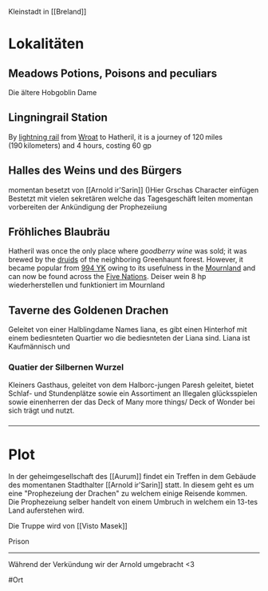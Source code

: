 Kleinstadt in [[Breland]] 


# Lokalitäten

## Meadows Potions, Poisons and peculiars 
Die ältere Hobgoblin Dame 
## Lingningrail Station 

By [lightning rail](https://eberron.fandom.com/wiki/Lightning_rail "Lightning rail") from [Wroat](https://eberron.fandom.com/wiki/Wroat "Wroat") to Hatheril, it is a journey of 120 miles (190 kilometers) and 4 hours, costing 60 gp
## Halles des Weins und des Bürgers 
momentan besetzt von [[Arnold ir'Sarin]] ()Hier Grschas Character einfügen
Bestetzt mit vielen sekretären welche das Tagesgeschäft leiten
momentan vorbereiten der Ankündigung der Prophezeiiung 

## Fröhliches Blaubräu
Hatheril was once the only place where _goodberry wine_ was sold; it was brewed by the [druids](https://eberron.fandom.com/wiki/Druid "Druid") of the neighboring Greenhaunt forest. However, it became popular from [994 YK](https://eberron.fandom.com/wiki/994_YK "994 YK") owing to its usefulness in the [Mournland](https://eberron.fandom.com/wiki/Mournland "Mournland") and can now be found across the [Five Nations](https://eberron.fandom.com/wiki/Five_Nations "Five Nations").
Deiser wein 8 hp wiederherstellen und funktioniert im Mournland  
## Taverne des Goldenen Drachen
Geleitet von einer Halblingdame Names liana, es gibt einen Hinterhof mit einem bediesnteten Quartier wo die bediesnteten der Liana sind. Liana ist Kaufmännisch und 
### Quatier der Silbernen Wurzel 
Kleiners Gasthaus, geleitet von dem Halborc-jungen Paresh geleitet, bietet Schlaf- und Stundenplätze sowie ein Assortiment an Illegalen glücksspielen sowie einenherren der das Deck of Many more things/ Deck of Wonder bei sich trägt und nutzt.  

###
___
# Plot
In der geheimgesellschaft des [[Aurum]] findet ein Treffen in dem Gebäude des momentanen Stadthalter [[Arnold ir'Sarin]] statt. In diesem geht es um eine "Prophezeiung der Drachen" zu welchem einige Reisende kommen. 
Die Prophezeiung selber handelt von einem Umbruch in welchem ein 13-tes Land auferstehen wird.  

Die  Truppe wird von [[Visto Masek]] 


Prison


___
Während der Verkündung wir der Arnold umgebracht <3

#Ort 